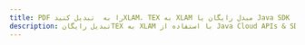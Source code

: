---title: PDF را به  تبدیل کنیدXLAM، TEX به XLAM مبدل رایگان یا Java SDKdescription: تبدیل رایگانTEX به XLAM با استفاده از Java Cloud APIs & SDK همچنین اسناد PDF را در Cloud ایجاد، ویرایش و رندر کنید.---